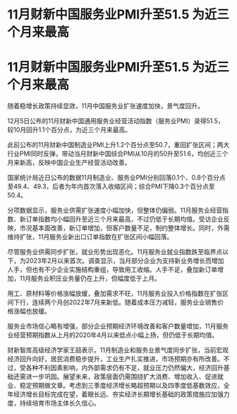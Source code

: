 # 11月财新中国服务业PMI升至51.5 为近三个月来最高

# 11月财新中国服务业PMI升至51.5 为近三个月来最高

随着稳增长政策持续显效，11月中国服务业扩张速度加快，景气度回升。

12月5日公布的11月财新中国通用服务业经营活动指数（服务业PMI）录得51.5，较10月回升1.1个百分点，为近三个月来最高。

此前公布的11月财新中国制造业PMI上升1.2个百分点至50.7，重回扩张区间；两大行业PMI同时反弹，带动当月财新中国综合PMI从10月的50升至51.6，均创近三个月来新高，反映中国企业生产经营活动改善。

国家统计局近日公布的数据11月制造业、服务业PMI分别回落0.1个、0.8个百分点至49.4、49.3，后者为年内首次落入收缩区间；综合PMI下降0.3个百分点至50.4。

分项数据显示，服务业供需扩张速度小幅加快，但整体仍偏弱。11月服务业经营指数、新订单指数均小幅回升至近三个月来最高，不过仍低于长期均值。受访企业反映，市况基本面改善，新订单增加，但客户数量不足，制约整体增长。同时，外需维持扩张，11月服务业新出口订单指数在扩张区间小幅回落。

尽管服务业供需同步扩张，就业形势出现恶化。11月服务业就业指数跌至临界点以下，为2023年2月以来首次。调查显示，当月部分企业为支持新业务增长而增加人手，但也有不少企业实施结构重组，导致用工收缩。人手不足，叠加新订单增加，11月服务业积压业务量仍在上升，但幅度低于上月。

用工、原材料等价格涨幅放缓，叠加需求不旺，11月服务业投入价格指数在扩张区间下行，连续两个月创2022年7月来新低。随着成本压力减轻，服务业业销售价格涨幅也放缓。

服务业市场信心略有增强，部分企业预期经济环境改善和客户数量增加，11月服务业经营预期指数从上月的2020年4月以来低点小幅上扬，但仍低于长期均值。

财新智库高级经济学家王喆表示，11月制造业和服务业景气度同步扩张，当前宏观经济回升向好，居民消费稳步提升，工业生产扎实推进，市场预期亦有所改善。不过，受各种不利因素影响，内外部需求仍有不足，就业压力仍然偏大，经济回升基础还需进一步巩固。展望未来，政策层面仍需围绕扩大消费、增加收入、促进就业、稳定预期做文章。考虑到三季度经济增长略超预期以及四季度低基数效应，全年经济增长目标完成在望，着眼长远、夯实经济长期增长基础的政策措施应加强力度，持续培育市场主体长久信心。

